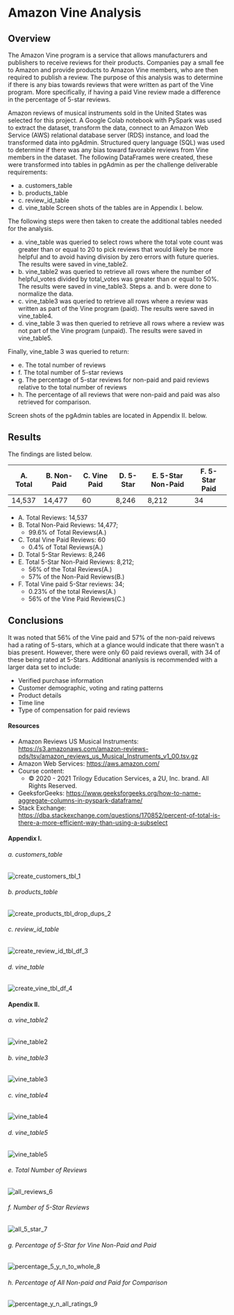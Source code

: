 # Amazon Vine Analysis 
## Overview
The Amazon Vine program is a service that allows manufacturers and publishers to receive reviews for their products. Companies pay a small fee to Amazon and provide products to Amazon Vine members, who are then required to publish a review. The purpose of this analysis was to determine if there is any bias towards reviews that were written as part of the Vine program. More specifically, if having a paid Vine review made a difference in the percentage of 5-star reviews.  

Amazon reviews of musical instruments sold in the United States was selected for this project. A Google Colab notebook with PySpark was used to extract the dataset, transform the data, connect to an Amazon Web Service (AWS) relational database server (RDS) instance, and load the transformed data into pgAdmin.  Structured query language (SQL) was used to determine if there was any bias toward favorable reviews from Vine members in the dataset. 
The following DataFrames were created, these were transformed into tables in pgAdmin as per the challenge deliverable requirements:
- a. customers_table
- b. products_table
- c. review_id_table
- d. vine_table
Screen shots of the tables are in Appendix I. below.

The following steps were then taken to create the additional tables needed for the analysis.
- a. vine_table was queried to select rows where the total vote count was greater than or equal to 20 to pick reviews that would likely be more helpful and to avoid having division by zero errors with future queries. The results were saved in vine_table2.
- b. vine_table2 was queried to retrieve all rows where the number of helpful_votes divided by total_votes was greater than or equal to 50%. The results were saved in vine_table3. Steps a. and b. were done to normalize the data.
- c. vine_table3 was queried to retrieve all rows where a review was written as part of the Vine program (paid). The results were saved in vine_table4.
- d. vine_table 3 was then queried to retrieve all rows where a review was not part of the Vine program (unpaid). The results were saved in vine_table5.

Finally, vine_table 3 was queried to return:
  - e. The total number of reviews
  - f. The total number of 5-star reviews
  - g. The percentage of 5-star reviews for non-paid and paid reviews relative to the total number of reviews    
  - h. The percentage of all reviews that were non-paid and paid was also retrieved for comparison.

Screen shots of the pgAdmin tables are located in Appendix II. below.

## Results
The findings are listed below.

| A. Total | B. Non-Paid | C. Vine Paid | D. 5-Star | E. 5-Star Non-Paid| F. 5-Star Paid| 
|----------|-------------|--------------|-----------|-------------------|---------------|
|  14,537  |   14,477    |        60    |     8,246 |             8,212 |            34 | 

- A. Total Reviews: 14,537
- B. Total Non-Paid Reviews: 14,477;
  - 99.6% of Total Reviews(A.)
- C. Total Vine Paid Reviews: 60
  - 0.4% of Total Reviews(A.)  
- D. Total 5-Star Reviews: 8,246
- E. Total 5-Star Non-Paid Reviews: 8,212;
  -  56% of the Total Reviews(A.) 
  -  57% of the Non-Paid Reviews(B.) 
- F. Total Vine paid 5-Star reviews: 34; 
  - 0.23% of the total Reviews(A.) 
  - 56% of the Vine Paid Reviews(C.)

## Conclusions
It was noted that 56% of the Vine paid and 57% of the non-paid reivews had a rating of 5-stars, which at a glance would indicate that there wasn't a bias present. However, there were only 60 paid reviews overall, with 34 of these being rated at 5-Stars. Additional ananlysis is recommended with a larger data set to include:
- Verified purchase information
- Customer demographic, voting and rating patterns
- Product details 
- Time line 
- Type of compensation for paid reviews 

#### Resources
- Amazon Reviews US Musical Instruments: https://s3.amazonaws.com/amazon-reviews-pds/tsv/amazon_reviews_us_Musical_Instruments_v1_00.tsv.gz
- Amazon Web Services: https://aws.amazon.com/
- Course content:
	- © 2020 - 2021 Trilogy Education Services, a 2U, Inc. brand. All Rights Reserved.
- GeeksforGeeks: https://www.geeksforgeeks.org/how-to-name-aggregate-columns-in-pyspark-dataframe/ 
- Stack Exchange: https://dba.stackexchange.com/questions/170852/percent-of-total-is-there-a-more-efficient-way-than-using-a-subselect
	
#### Appendix I.
###### a. customers_table
![create_customers_tbl_1](https://github.com/LleeMcD/Amazon_Vine_Analysis/blob/main/Resources/create_customers_tbl_1.png)
###### b. products_table
![create_products_tbl_drop_dups_2](https://github.com/LleeMcD/Amazon_Vine_Analysis/blob/main/Resources/create_products_tbl_drop_dups_2.png)
###### c. review_id_table
![create_review_id_tbl_df_3](https://github.com/LleeMcD/Amazon_Vine_Analysis/blob/main/Resources/create_review_id_tbl_df_3.png)
###### d. vine_table
![create_vine_tbl_df_4](https://github.com/LleeMcD/Amazon_Vine_Analysis/blob/main/Resources/create_vine_tbl_df_4.png)

#### Apendix II.
###### a. vine_table2
![vine_table2](https://github.com/LleeMcD/Amazon_Vine_Analysis/blob/main/Resources/vine_table2.png)
###### b. vine_table3
![vine_table3]()
###### c. vine_table4
![vine_table4](https://github.com/LleeMcD/Amazon_Vine_Analysis/blob/main/Resources/vine_table4.png)
###### d. vine_table5
![vine_table5](https://github.com/LleeMcD/Amazon_Vine_Analysis/blob/main/Resources/vine_table5.png)
###### e. Total Number of Reviews
![all_reviews_6](https://github.com/LleeMcD/Amazon_Vine_Analysis/blob/main/Resources/all_reviews_6.png)
###### f. Number of 5-Star Reviews
![all_5_star_7](https://github.com/LleeMcD/Amazon_Vine_Analysis/blob/main/Resources/all_5_star_7.png)
###### g. Percentage of 5-Star for Vine Non-Paid and Paid
![percentage_5_y_n_to_whole_8](https://github.com/LleeMcD/Amazon_Vine_Analysis/blob/main/Resources/percentage_5_y_n_to_whole_8.png)
###### h. Percentage of All Non-paid and Paid for Comparison
![percentage_y_n_all_ratings_9](https://github.com/LleeMcD/Amazon_Vine_Analysis/blob/main/Resources/percentage_y_n_all_ratings_9.png)
